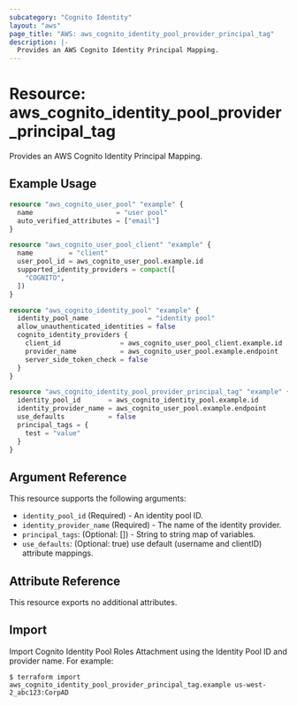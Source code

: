 ```yaml
---
subcategory: "Cognito Identity"
layout: "aws"
page_title: "AWS: aws_cognito_identity_pool_provider_principal_tag"
description: |-
  Provides an AWS Cognito Identity Principal Mapping.
---
```


# Resource: aws_cognito_identity_pool_provider_principal_tag

Provides an AWS Cognito Identity Principal Mapping.

## Example Usage

```terraform
resource "aws_cognito_user_pool" "example" {
  name                     = "user pool"
  auto_verified_attributes = ["email"]
}

resource "aws_cognito_user_pool_client" "example" {
  name         = "client"
  user_pool_id = aws_cognito_user_pool.example.id
  supported_identity_providers = compact([
    "COGNITO",
  ])
}

resource "aws_cognito_identity_pool" "example" {
  identity_pool_name               = "identity pool"
  allow_unauthenticated_identities = false
  cognito_identity_providers {
    client_id               = aws_cognito_user_pool_client.example.id
    provider_name           = aws_cognito_user_pool.example.endpoint
    server_side_token_check = false
  }
}

resource "aws_cognito_identity_pool_provider_principal_tag" "example" {
  identity_pool_id       = aws_cognito_identity_pool.example.id
  identity_provider_name = aws_cognito_user_pool.example.endpoint
  use_defaults           = false
  principal_tags = {
    test = "value"
  }
}
```

## Argument Reference

This resource supports the following arguments:

* `identity_pool_id` (Required) - An identity pool ID.
* `identity_provider_name` (Required) - The name of the identity provider.
* `principal_tags`: (Optional: []) - String to string map of variables.
* `use_defaults`: (Optional: true) use default (username and clientID) attribute mappings.

## Attribute Reference

This resource exports no additional attributes.

## Import

Import Cognito Identity Pool Roles Attachment using the Identity Pool ID and provider name. For example:

```
$ terraform import aws_cognito_identity_pool_provider_principal_tag.example us-west-2_abc123:CorpAD
```
